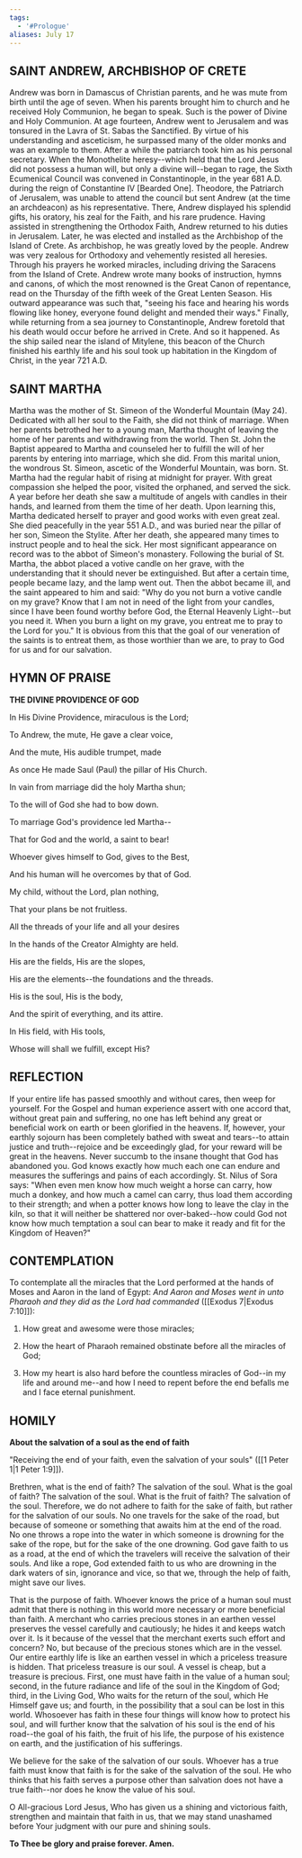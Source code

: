 ```yaml
---
tags:
  - '#Prologue'
aliases: July 17
---
```


## SAINT ANDREW, ARCHBISHOP OF CRETE

Andrew was born in Damascus of Christian parents, and he was mute from birth until the age of seven. When his parents brought him to church and he received Holy Communion, he began to speak. Such is the power of Divine and Holy Communion. At age fourteen, Andrew went to Jerusalem and was tonsured in the Lavra of St. Sabas the Sanctified. By virtue of his understanding and asceticism, he surpassed many of the older monks and was an example to them. After a while the patriarch took him as his personal secretary. When the Monothelite heresy--which held that the Lord Jesus did not possess a human will, but only a divine will--began to rage, the Sixth Ecumenical Council was convened in Constantinople, in the year 681 A.D. during the reign of Constantine IV [Bearded One]. Theodore, the Patriarch of Jerusalem, was unable to attend the council but sent Andrew (at the time an archdeacon) as his representative. There, Andrew displayed his splendid gifts, his oratory, his zeal for the Faith, and his rare prudence. Having assisted in strengthening the Orthodox Faith, Andrew returned to his duties in Jerusalem. Later, he was elected and installed as the Archbishop of the Island of Crete. As archbishop, he was greatly loved by the people. Andrew was very zealous for Orthodoxy and vehemently resisted all heresies. Through his prayers he worked miracles, including driving the Saracens from the Island of Crete. Andrew wrote many books of instruction, hymns and canons, of which the most renowned is the Great Canon of repentance, read on the Thursday of the fifth week of the Great Lenten Season. His outward appearance was such that, "seeing his face and hearing his words flowing like honey, everyone found delight and mended their ways." Finally, while returning from a sea journey to Constantinople, Andrew foretold that his death would occur before he arrived in Crete. And so it happened. As the ship sailed near the island of Mitylene, this beacon of the Church finished his earthly life and his soul took up habitation in the Kingdom of Christ, in the year 721 A.D.

## SAINT MARTHA

Martha was the mother of St. Simeon of the Wonderful Mountain (May 24). Dedicated with all her soul to the Faith, she did not think of marriage. When her parents betrothed her to a young man, Martha thought of leaving the home of her parents and withdrawing from the world. Then St. John the Baptist appeared to Martha and counseled her to fulfill the will of her parents by entering into marriage, which she did. From this marital union, the wondrous St. Simeon, ascetic of the Wonderful Mountain, was born. St. Martha had the regular habit of rising at midnight for prayer. With great compassion she helped the poor, visited the orphaned, and served the sick. A year before her death she saw a multitude of angels with candles in their hands, and learned from them the time of her death. Upon learning this, Martha dedicated herself to prayer and good works with even great zeal. She died peacefully in the year 551 A.D., and was buried near the pillar of her son, Simeon the Stylite. After her death, she appeared many times to instruct people and to heal the sick. Her most significant appearance on record was to the abbot of Simeon's monastery. Following the burial of St. Martha, the abbot placed a votive candle on her grave, with the understanding that it should never be extinguished. But after a certain time, people became lazy, and the lamp went out. Then the abbot became ill, and the saint appeared to him and said: "Why do you not burn a votive candle on my grave? Know that I am not in need of the light from your candles, since I have been found worthy before God, the Eternal Heavenly Light--but you need it. When you burn a light on my grave, you entreat me to pray to the Lord for you." It is obvious from this that the goal of our veneration of the saints is to entreat them, as those worthier than we are, to pray to God for us and for our salvation.

## HYMN OF PRAISE

**THE DIVINE PROVIDENCE OF GOD**

In His Divine Providence, miraculous is the Lord;

To Andrew, the mute, He gave a clear voice,

And the mute, His audible trumpet, made

As once He made Saul (Paul) the pillar of His Church.

In vain from marriage did the holy Martha shun;

To the will of God she had to bow down.

To marriage God's providence led Martha--

That for God and the world, a saint to bear!

Whoever gives himself to God, gives to the Best,

And his human will he overcomes by that of God.

My child, without the Lord, plan nothing,

That your plans be not fruitless.

All the threads of your life and all your desires

In the hands of the Creator Almighty are held.

His are the fields, His are the slopes,

His are the elements--the foundations and the threads.

His is the soul, His is the body,

And the spirit of everything, and its attire.

In His field, with His tools,

Whose will shall we fulfill, except His?

## REFLECTION

If your entire life has passed smoothly and without cares, then weep for yourself. For the Gospel and human experience assert with one accord that, without great pain and suffering, no one has left behind any great or beneficial work on earth or been glorified in the heavens. If, however, your earthly sojourn has been completely bathed with sweat and tears--to attain justice and truth--rejoice and be exceedingly glad, for your reward will be great in the heavens. Never succumb to the insane thought that God has abandoned you. God knows exactly how much each one can endure and measures the sufferings and pains of each accordingly. St. Nilus of Sora says: "When even men know how much weight a horse can carry, how much a donkey, and how much a camel can carry, thus load them according to their strength; and when a potter knows how long to leave the clay in the kiln, so that it will neither be shattered nor over-baked--how could God not know how much temptation a soul can bear to make it ready and fit for the Kingdom of Heaven?"

## CONTEMPLATION

To contemplate all the miracles that the Lord performed at the hands of Moses and Aaron in the land of Egypt: _And Aaron and Moses went in unto Pharaoh and they did as the Lord had commanded_ ([[Exodus 7|Exodus 7:10]]):

1. How great and awesome were those miracles;

2. How the heart of Pharaoh remained obstinate before all the miracles of God;

3. How my heart is also hard before the countless miracles of God--in my life and around me--and how I need to repent before the end befalls me and I face eternal punishment.

## HOMILY

**About the salvation of a soul as the end of faith**

"Receiving the end of your faith, even the salvation of your souls" ([[1 Peter 1|1 Peter 1:9]]).

Brethren, what is the end of faith? The salvation of the soul. What is the goal of faith? The salvation of the soul. What is the fruit of faith? The salvation of the soul. Therefore, we do not adhere to faith for the sake of faith, but rather for the salvation of our souls. No one travels for the sake of the road, but because of someone or something that awaits him at the end of the road. No one throws a rope into the water in which someone is drowning for the sake of the rope, but for the sake of the one drowning. God gave faith to us as a road, at the end of which the travelers will receive the salvation of their souls. And like a rope, God extended faith to us who are drowning in the dark waters of sin, ignorance and vice, so that we, through the help of faith, might save our lives.

That is the purpose of faith. Whoever knows the price of a human soul must admit that there is nothing in this world more necessary or more beneficial than faith. A merchant who carries precious stones in an earthen vessel preserves the vessel carefully and cautiously; he hides it and keeps watch over it. Is it because of the vessel that the merchant exerts such effort and concern? No, but because of the precious stones which are in the vessel. Our entire earthly life is like an earthen vessel in which a priceless treasure is hidden. That priceless treasure is our soul. A vessel is cheap, but a treasure is precious. First, one must have faith in the value of a human soul; second, in the future radiance and life of the soul in the Kingdom of God; third, in the Living God, Who waits for the return of the soul, which He Himself gave us; and fourth, in the possibility that a soul can be lost in this world. Whosoever has faith in these four things will know how to protect his soul, and will further know that the salvation of his soul is the end of his road--the goal of his faith, the fruit of his life, the purpose of his existence on earth, and the justification of his sufferings.

We believe for the sake of the salvation of our souls. Whoever has a true faith must know that faith is for the sake of the salvation of the soul. He who thinks that his faith serves a purpose other than salvation does not have a true faith--nor does he know the value of his soul.

O All-gracious Lord Jesus, Who has given us a shining and victorious faith, strengthen and maintain that faith in us, that we may stand unashamed before Your judgment with our pure and shining souls.

**To Thee be glory and praise forever. Amen.**
